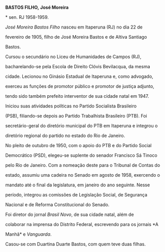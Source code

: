 **BASTOS FILHO,** **José Moreira**



\* sen. RJ 1958-1959.



*José Moreira Bastos Filho* nasceu em Itaperuna (RJ) no dia 22 de

fevereiro de 1905, filho de José Moreira Bastos e de Altiva Santiago

Bastos.



Cursou o secundário no Liceu de Humanidades de Campos (RJ),

bacharelando-se pela Escola de Direito Clóvis Bevilacqua, da mesma

cidade. Lecionou no Ginásio Estadual de Itaperuna e, como advogado,

exerceu as funções de promotor público e promotor de justiça adjunto,

tendo sido também prefeito interventor de sua cidade natal em 1947.



Iniciou suas atividades políticas no Partido Socialista Brasileiro

(PSB), filiando-se depois ao Partido Trabalhista Brasileiro (PTB). Foi

secretário-geral do diretório municipal do PTB em Itaperuna e integrou o

diretório regional do partido no estado do Rio de Janeiro.



No pleito de outubro de 1950, com o apoio do PTB e do Partido Social

Democrático (PSD), elegeu-se suplente do senador Francisco Sá Tinoco

pelo Rio de Janeiro. Com a nomeação deste para o Tribunal de Contas do

estado, assumiu uma cadeira no Senado em agosto de 1958, exercendo o

mandato até o final da legislatura, em janeiro do ano seguinte. Nesse

período, integrou as comissões de Legislação Social, de Segurança

Nacional e de Reforma Constitucional do Senado.



Foi diretor do jornal *Brasil Novo*, de sua cidade natal, além de

colaborar na imprensa do Distrito Federal, escrevendo para os jornais *A

Manhã* e *Vanguarda*.



Casou-se com Duartina Duarte Bastos, com quem teve duas filhas.



